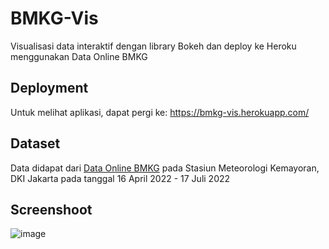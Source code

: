 # BMKG-Vis
Visualisasi data interaktif dengan library Bokeh dan deploy ke Heroku menggunakan Data Online BMKG

## Deployment
Untuk melihat aplikasi, dapat pergi ke: https://bmkg-vis.herokuapp.com/

## Dataset
Data didapat dari [Data Online BMKG](https://dataonline.bmkg.go.id/home) pada Stasiun Meteorologi Kemayoran, DKI Jakarta pada tanggal 16 April 2022 - 17 Juli 2022

## Screenshoot

![image](https://user-images.githubusercontent.com/57952404/179466547-a65de1bc-4629-49aa-a89d-5f6cd44d1f9b.png)
